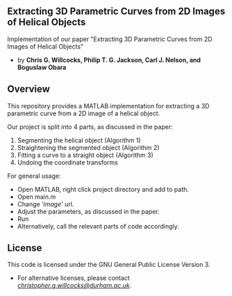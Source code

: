 ## Extracting 3D Parametric Curves from 2D Images of Helical Objects
Implementation of our paper "Extracting 3D Parametric Curves from 2D Images of Helical Objects"

- by **Chris G. Willcocks, Philip T. G. Jackson, Carl J. Nelson, and Boguslaw Obara**

## Overview
This repository provides a MATLAB implementation for extracting a 3D parametric curve from a 2D image of a helical object.

Our project is split into 4 parts, as discussed in the paper:
 1. Segmenting the helical object (Algorithm 1)
 2. Straightening the segmented object (Algorithm 2)
 3. Fitting a curve to a straight object (Algorithm 3)
 4. Undoing the coordinate transforms

For general usage:
 - Open MATLAB, right click project directory and add to path.
 - Open main.m
 - Change *'image'* url.
 - Adjust the parameters, as discussed in the paper.
 - Run
  - Alternatively, call the relevant parts of code accordingly.

## License
This code is licensed under the GNU General Public License Version 3.

- For alternative licenses, please contact *christopher.g.willcocks@durham.ac.uk*.
